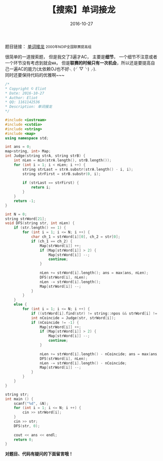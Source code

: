 ﻿---
layout: post
title: "【搜索】单词接龙"
date: 2016-10-27
desc: "【搜索】单词接龙"
keywords: "C++, Noip, Search"
tags: [C++, Noip, Search]
categories: [Noip]
bgp: "bg_text_8"
---

题目链接： [单词接龙](http://codevs.cn/problem/1018/) <small>2000年NOIP全国联赛提高组</small>  

很简单的一道搜索题， 但是我交了3遍才AC， 主要是**细节**， 一个细节不注意或者一个环节没有考虑到就会`WA`， 但是**联赛的时候只有一次机会**，所以还是要提高自己一遍AC的能力(太依赖OJ也不好╮(╯▽╰)╭).  
同时还要保持代码的优雅啊~~~  

```c++
/*
* Copyright © Eliot
* Date: 2016-10-27
* Author: Eliot
* QQ: 1161142536
* Description: 单词接龙
*/

#include <iostream>
#include <cstdio>
#include <string>
#include <map>
using namespace std;

int ans = 0;
map<string, int> Map;
int Judge(string strA, string strB) {
	int nLen = min(strA.length(), strB.length());
	for (int i = 1; i < nLen; i ++) {
		string strLast = strA.substr(strA.length() - i, i);
		string strFirst = strB.substr(0, i);
		
		if (strLast == strFirst) {
			return i;
		}
	}
	return -1;
}

int N = 0;
string strWord[21];
void DFS(string str, int nLen) {
	if (str.length() == 1) {
		for (int i = 1; i <= N; i ++) {
			char ch_1 = strWord[i][0], ch_2 = str[0];
			if (ch_1 == ch_2) {
				Map[strWord[i]] ++;
				if (Map[strWord[i]] > 2) {
					Map[strWord[i]] --;
					continue;
				}
				
				nLen += strWord[i].length(); ans = max(ans, nLen);
				DFS(strWord[i], nLen);
				nLen -= strWord[i].length();
				Map[strWord[i]] --;
			}
		}
	}
	else {
		for (int i = 1; i <= N; i ++) {
			if ((strWord[i].find(str) != string::npos && strWord[i] != str) || (str.find(strWord[i]) != string::npos && strWord[i] != str)) continue;
			int nCoincide = Judge(str, strWord[i]);
			if (nCoincide != -1) {
				Map[strWord[i]] ++;
				if (Map[strWord[i]] > 2) {
					Map[strWord[i]] --;
					continue;
				}
				
				nLen += strWord[i].length() - nCoincide; ans = max(ans, nLen);
				DFS(strWord[i], nLen);
				nLen -= strWord[i].length() - nCoincide;
				Map[strWord[i]] --;
			}
		}
	}
}

string str;
int main () {
	scanf("%d", &N);
	for (int i = 1; i <= N; i ++) {
		cin >> strWord[i];
	}
	cin >> str;
	DFS(str, 0);
	
	cout << ans << endl;
	return 0;
}
```

**对题目、代码有疑问的下面留言哦！**
